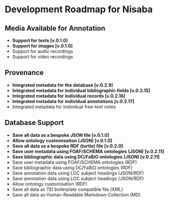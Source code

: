 # Development Roadmap for Nisaba

## Media Available for Annotation

+ **Support for texts [v.0.1.0]**
+ **Support for images [v.0.1.0]**
+ Support for audio recordings
+ Support for video recordings

## Provenance

+ **Integrated metadata for the database [v.0.2.9]**
+ **Integrated metadata for individual bibliographic fields [v.0.2.15]**
+ **Integrated metadata for individual records [v.0.2.16]**
+ **Integrated metadata for individual annotations [v.0.2.17]**
+ Integrated metadata for individual free-text notes

## Database Support

+ **Save all data as a bespoke JSON file [v.0.1.0]**
+ **Allow ontology customisation (JSON) [v.0.1.0]**
+ **Save all data as a bespoke RDF (turtle) file [v.0.2.0]**
+ **Save user metadata using FOAF/SCHEMA ontologies (JSON) [v.0.2.11]**
+ **Save bibliographic data using DC/FaBiO ontologies (JSON) [v.0.2.11]**
+ Save user metadata using FOAF/SCHEMA ontologies (RDF)
+ Save bibliographic data using DC/FaBiO ontologies (RDF)
+ Save annotation data using LOC subject headings (JSON/RDF)
+ Save annotation data using LOC subject headings (JSON/RDF)
+ Allow ontology customisation (RDF)
+ Save all data as TEI boilerplate compatible file (XML)
+ Save all data as Human-Readable Markdown Collection (MD)

